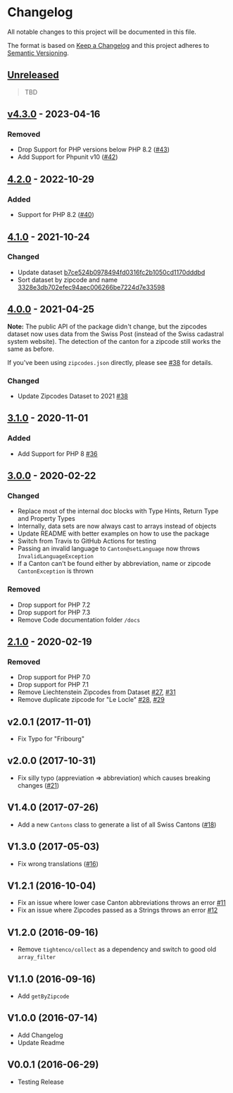 # Changelog

All notable changes to this project will be documented in this file.

The format is based on [Keep a Changelog](http://keepachangelog.com/en/1.0.0/)
and this project adheres to [Semantic Versioning](http://semver.org/spec/v2.0.0.html).

## [Unreleased](https://github.com/stefanzweifel/php-swiss-cantons/compare/v4.3.0...HEAD)

> TBD

## [v4.3.0](https://github.com/stefanzweifel/php-swiss-cantons/compare/4.2.0...v4.3.0) - 2023-04-16

### Removed

- Drop Support for PHP versions below PHP 8.2 ([#43](https://github.com/stefanzweifel/php-swiss-cantons/pull/43))
- Add Support for Phpunit v10 ([#42](https://github.com/stefanzweifel/php-swiss-cantons/pull/42))

## [4.2.0](https://github.com/stefanzweifel/php-swiss-cantons/compare/4.1.0...4.2.0) - 2022-10-29

### Added

- Support for PHP 8.2 ([#40](https://github.com/stefanzweifel/php-swiss-cantons/pull/40))

## [4.1.0](https://github.com/stefanzweifel/php-swiss-cantons/compare/4.0.0...4.1.0) - 2021-10-24

### Changed

- Update dataset [b7ce524b0978494fd0316fc2b1050cd1170dddbd](https://github.com/stefanzweifel/php-swiss-cantons/commit/b7ce524b0978494fd0316fc2b1050cd1170dddbd)
- Sort dataset by zipcode and name [3328e3db702efec94aec006266be7224d7e33598](https://github.com/stefanzweifel/php-swiss-cantons/commit/3328e3db702efec94aec006266be7224d7e33598)

## [4.0.0](https://github.com/stefanzweifel/php-swiss-cantons/compare/3.1.0...4.0.0) - 2021-04-25

**Note:** The public API of the package didn't change, but the zipcodes dataset now uses data from the Swiss Post (instead of the Swiss cadastral system website). The detection of the canton for a zipcode still works the same as before.

If you've been using `zipcodes.json` directly, please see [#38](https://github.com/stefanzweifel/php-swiss-cantons/pull/38) for details.

### Changed

- Update Zipcodes Dataset to 2021 [#38](https://github.com/stefanzweifel/php-swiss-cantons/pull/38)

## [3.1.0](https://github.com/stefanzweifel/php-swiss-cantons/compare/3.0.0...3.1.0) - 2020-11-01

### Added

- Add Support for PHP 8 [#36](https://github.com/stefanzweifel/php-swiss-cantons/pull/36)

## [3.0.0](https://github.com/stefanzweifel/php-swiss-cantons/compare/2.1.0...3.0.0) - 2020-02-22

### Changed

- Replace most of the internal doc blocks with Type Hints, Return Type and Property Types
- Internally, data sets are now always cast to arrays instead of objects
- Update README with better examples on how to use the package
- Switch from Travis to GitHub Actions for testing
- Passing an invalid language to `Canton@setLanguage`  now throws `InvalidLanguageException`
- If a Canton can't be found either by abbreviation, name or zipcode `CantonException` is thrown

### Removed

- Drop support for PHP 7.2
- Drop support for PHP 7.3
- Remove Code documentation folder `/docs`

## [2.1.0](https://github.com/stefanzweifel/php-swiss-cantons/compare/2.0.1...2.1.0) - 2020-02-19

### Removed

- Drop support for PHP 7.0
- Drop support for PHP 7.1
- Remove Liechtenstein Zipcodes from Dataset [#27](https://github.com/stefanzweifel/php-swiss-cantons/issues/27), [#31](https://github.com/stefanzweifel/php-swiss-cantons/pull/31)
- Remove duplicate zipcode for "Le Locle" [#28](https://github.com/stefanzweifel/php-swiss-cantons/issues/28), [#29](https://github.com/stefanzweifel/php-swiss-cantons/pull/29)

## v2.0.1 (2017-11-01)

- Fix Typo for "Fribourg"

## v2.0.0 (2017-10-31)

- Fix silly typo (appreviation => abbreviation) which causes breaking changes ([#21](https://github.com/stefanzweifel/php-swiss-cantons/pull/21))

## V1.4.0 (2017-07-26)

- Add a new `Cantons` class to generate a list of all Swiss Cantons ([#18](https://github.com/stefanzweifel/php-swiss-cantons/pull/18))

## V1.3.0 (2017-05-03)

- Fix wrong translations ([#16](https://github.com/stefanzweifel/php-swiss-cantons/pull/16))

## V1.2.1 (2016-10-04)

- Fix an issue where lower case Canton abbreviations throws an error [#11](https://github.com/stefanzweifel/php-swiss-cantons/issues/11)
- Fix an issue where Zipcodes passed as a Strings throws an error [#12](https://github.com/stefanzweifel/php-swiss-cantons/issues/12)

## V1.2.0 (2016-09-16)

- Remove `tightenco/collect` as a dependency and switch to good old `array_filter`

## V1.1.0 (2016-09-16)

- Add `getByZipcode`

## V1.0.0 (2016-07-14)

- Add Changelog
- Update Readme

## V0.0.1 (2016-06-29)

- Testing Release
